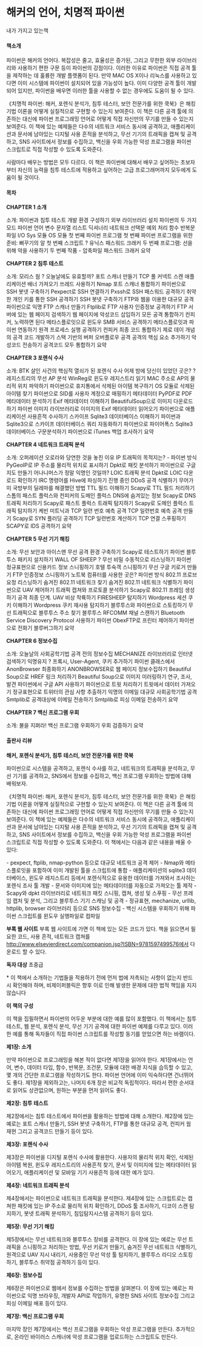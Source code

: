 # 해커의 언어, 치명적 파이썬

내가 가지고 있는책



#### 책소개

파이썬은 해커의 언어다. 복잡성은 줄고, 효율성은 증가된, 그리고 무한한 외부 라이브러리와 사용하기 편한 구문 등이 파이썬의 강점이다. 이러한 이유로 파이썬은 직접 공격 툴을 제작하는 데 훌륭한 개발 플랫폼이 된다. 만약 MAC OS X이나 리눅스를 사용하고 있다면 이미 시스템에 파이썬이 설치되어 있을 가능성이 높다. 이미 다양한 공격 툴이 개발되어 있지만, 파이썬을 배우면 이러한 툴을 사용할 수 없는 경우에도 도움이 될 수 있다.

《치명적 파이썬: 해커, 포렌식 분석가, 침투 테스터, 보안 전문가를 위한 쿡북》은 해킹 기법 이론을 어떻게 실질적으로 구현할 수 있는지 보여준다. 이 책은 다른 공격 툴에 의존하는 대신에 파이썬 프로그래밍 언어로 어떻게 직접 자신만의 무기를 만들 수 있는지 보여준다. 이 책에 있는 예제들은 다수의 네트워크 서비스 동시에 공격하고, 애플리케이션과 문서에 남아있는 디지털 사용 흔적을 분석하고, 무선 기기의 트래픽을 캡쳐 및 공격하고, SNS 사이트에서 정보를 수집하고, 백신을 우회 가능한 악성 프로그램을 파이썬 스크립트로 직접 작성할 수 있도록 도와준다.

사람마다 배우는 방법은 모두 다르다. 이 책은 파이썬에 대해서 배우고 싶어하는 초보자부터 자신의 능력을 침투 테스트에 적용하고 싶어하는 고급 프로그래머까지 모두에게 도움이 될 것이다.



#### 목차

**CHAPTER 1 소개**

소개: 파이썬과 침투 테스트
개발 환경 구성하기
외부 라이브러리 설치
파이썬의 두 가지 모드
파이썬 언어
변수
문자열
리스트
딕셔너리
네트워크
선택문
예외 처리
함수
반복문
파일 I/O
Sys 모듈
OS 모듈
첫 번째 파이썬 프로그램
첫 번째 파이썬 프로그램을 위한 준비: 뻐꾸기의 알
첫 번째 스크립트 ? 유닉스 패스워드 크래커
두 번째 프로그램: 선을 위해 악을 사용하기
두 번째 작품 - 압축파일 패스워드 크래커
요약

**CHAPTER 2 침투 테스트**

소개: 모리스 웜 ? 오늘날에도 유효할까?
포트 스캐너 만들기
TCP 풀 커넥트 스캔
애플리케이션 배너 가져오기
쓰레드 사용하기
Nmap 포트 스캐너 통합하기
파이썬으로 SSH 봇넷 구축하기
Pexpect로 SSH 연결하기
Pxssh로 SSH 패스워드 공격하기
취약한 개인 키를 통한 SSH 공격하기
SSH 봇넷 구축하기
FTP와 웹을 이용한 대규모 공격
파이썬으로 익명 FTP 스캐너 만들기
Ftplib로 FTP 사용자 인증정보 공격하기
FTP 서버에 있는 웹 페이지 검색하기
웹 페이지에 악성코드 삽입하기
모든 공격 통합하기
컨피커, 노력하면 된다
메타스플로잇으로 윈도우 SMB 서비스 공격하기
메타스플로잇과 파이썬 연동하기
원격 프로세스 실행 공격하기
컨피커 최종 코드 통합하기
제로 데이 개념의 공격 코드 개발하기
스택 기반의 버퍼 오버플로우 공격
공격의 핵심 요소 추가하기
악성코드 전송하기
공격코드 모두 통합하기
요약

**CHAPTER 3 포렌식 수사**

소개: BTK 살인 사건의 핵심적 열쇠가 된 포렌식 수사
어제 밤에 당신이 있었던 곳은? ? 레지스트리의 무선 AP 분석
WinReg로 윈도우 레지스트리 읽기
MAC 주소로 AP의 물리적 위치 파악하기
파이썬으로 휴지통에서 삭제된 아이템 복구하기
OS 모듈로 삭제된 아이템 찾기
파이썬으로 SID를 사용자 계정으로 매핑하기
메타데이터
PyPDF로 PDF 메타데이터 분석하기
Exif 메타데이터 이해하기
BeautifulSoup으로 이미지 다운로드하기
파이썬 이미지 라이브러리로 이미지의 Exif 메타데이터 읽어오기
파이썬으로 애플리케이션 사용흔적 수사하기
스카이프 Sqlite3 데이터베이스 이해하기
파이썬과 Sqlite3으로 스카이프 데이터베이스 쿼리 자동화하기
파이썬으로 파이어폭스 Sqlite3 데이터베이스 구문분석하기
파이썬으로 iTunes 백업 조사하기
요약

**CHAPTER 4 네트워크 트래픽 분석**

소개: 오퍼레이션 오로라와 당연한 것을 놓친 이유
IP 트래픽의 목적지는? - 파이썬 방식
PyGeoIP로 IP 주소를 물리적 위치로 표시하기
Dpkt로 패킷 분석하기
파이썬으로 구글 지도 만들기
어나니머스가 정말 익명인 것일까? LOIC 트래픽 분석
Dpkt로 LOIC 다운로드 확인하기
IRC 명령어를 Hive에 파싱하기
진행 중인 DDoS 공격 식별하기
무어가 미 국방부의 딜레마를 해결했던 방법
TTL 필드 이해하기
Scapy로 TTL 필드 처리하기
스톰의 패스트 플럭스와 컨피커의 도메인 플럭스
DNS에 숨겨있는 정보
Scapy로 DNS 트래픽 처리하기
Scapy로 패스트 플럭스 트래픽 탐지하기
Scapy로 도메인 플럭스 트래픽 탐지하기
케빈 미트닉과 TCP 일련 번호 예측 공격
TCP 일련번호 예측 공격 만들기
Scapy로 SYN 플러딩 공격하기
TCP 일련번호 계산하기
TCP 연결 스푸핑하기
SCAPY로 IDS 공격하기
요약

**CHAPTER 5 무선 기기 해킹**

소개: 무선 보안과 아이스맨
무선 공격 환경 구축하기
Scapy로 테스트하기
파이썬 블루투스 패키지 설치하기
WALL OF SHEEP ? 무선 비밀 수동적으로 리스닝하기
파이썬 정규표현으로 신용카드 정보 스니핑하기
호텔 투숙객 스니핑하기
무선 구글 키로거 만들기
FTP 인증정보 스니핑하기
노트북 컴퓨터를 사용한 곳은? 파이썬 방식
802.11 프로브 요청 리스닝하기
숨겨진 802.11 네트워크 찾기
숨겨진 802.11 네트워크 식별하기
파이썬으로 UAV 제어하기
트래픽 캡쳐와 프로토콜 분석하기
Scapy로 802.11 프레임 생성하기
공격 최종 단계. UAV 비상 착륙하기
FIRESHEEP 탐지하기
Wordpress 세션 쿠키 이해하기
Wordpress 쿠키 재사용 탐지하기
블루투스와 파이썬으로 스토킹하기
무선 트래픽으로 블루투스 주소 찾기
블루투스 RFCOMM 채널 스캔하기
Bluetooth Service Discovery Protocol 사용하기
파이썬 ObexFTP로 프린터 제어하기
파이썬으로 전화기 블루버그하기
요약

**CHAPTER 6 정보수집**

소개: 오늘날의 사회공학기법
공격 전의 정보수집
MECHANIZE 라이브러리로 인터넷 검색하기
익명유지 ? 프록시, User-Agent, 쿠키 추가하기
파이썬 클래스에서 AnonBrowser 최종화하기
ANONBROWSER로 웹 페이지 정보수집하기
Beautiful Soup으로 HREF 링크 처리하기
Beautiful Soup으로 이미지 미러링하기
연구, 조사, 발견
파이썬에서 구글 API 사용하기
파이썬으로 트윗 처리하기
트윗에서 데이터 가져오기
정규표현으로 트위터의 관심 사항 추출하기
익명의 이메일
대규모 사회공학기법 공격
Smtplib로 공격대상에 이메일 전송하기
Smtplib로 피싱 이메일 전송하기
요약

**CHAPTER 7 백신 프로그램 우회**

소개: 불을 지펴라!
백신 프로그램 우회하기
우회 검증하기
요약



#### 출판사 리뷰

**해커, 포렌식 분석가, 침투 테스터, 보안 전문가를 위한 쿡북**

파이썬으로 시스템을 공격하고, 포렌식 수사를 하고, 네트워크의 트래픽을 분석하고, 무선 기기를 공격하고, SNS에서 정보를 수집하고, 백신 프로그램 우회하는 방법에 대해 배워보자.

《치명적 파이썬: 해커, 포렌식 분석가, 침투 테스터, 보안 전문가를 위한 쿡북》은 해킹 기법 이론을 어떻게 실질적으로 구현할 수 있는지 보여준다. 이 책은 다른 공격 툴에 의존하는 대신에 파이썬 프로그래밍 언어로 어떻게 직접 자신만의 무기를 만들 수 있는지 보여준다. 이 책에 있는 예제들은 다수의 네트워크 서비스 동시에 공격하고, 애플리케이션과 문서에 남아있는 디지털 사용 흔적을 분석하고, 무선 기기의 트래픽을 캡쳐 및 공격하고, SNS 사이트에서 정보를 수집하고, 백신을 우회 가능한 악성 프로그램을 파이썬 스크립트로 직접 작성할 수 있도록 도와준다. 이 책에서는 다음과 같은 내용을 배울 수 있다:

\- pexpect, ftplib, nmap-python 등으로 대규모 네트워크 공격 제어
\- Nmap와 메타스플로잇을 포함하여 이미 개발된 툴을 스크립트에 통합
\- 애플리케이션의 sqlite3 데이터베이스, 윈도우 레지스트리 등에서 포렌식적으로 유용한 데이터를 가져와서 조사하는 포렌식 조사 툴 개발
\- 문서와 이미지에 있는 메타데이터를 자동으로 가져오는 툴 제작
\- Scapy와 dpkt 라이브러리로 네트워크 패킷 스니핑, 캡쳐, 생성 및 스푸핑
\- 무선 프레임 캡처 및 분석, 그리고 블루투스 기기 스캐닝 및 공격
\- 정규표현, mechanize, urllib, httplib, browser 라이브러리 등으로 SNS 정보수집
\- 백신 시스템을 우회하기 위해 파이썬 스크립트를 윈도우 실행파일로 컴파일

**부록 웹 사이트**
부록 웹 사이트에 가면 이 책에 있는 모든 코드가 있다. 책을 읽으면서 필요한 코드, 사용 흔적, 네트워크 캡쳐를 http://www.elsevierdirect.com/companion.jsp?ISBN=9781597499576에서 다운로드 할 수 있다.

**독자 대상**
초중급

\* 이 책에서 소개하는 기법들을 적용하기 전에 먼저 법에 저촉되는 사항이 없는지 반드시 확인해야 하며, 비제이퍼블릭은 향후 이로 인해 발생한 문제에 대한 법적 책임을 지지 않습니다

**이 책의 구성**

이 책을 집필하면서 파이썬의 어두운 부분에 대한 예를 많이 포함했다. 이 책에서는 침투 테스트, 웹 분석, 포렌식 분석, 무선 기기 공격에 대한 파이썬 예제를 다루고 있다. 이러한 예를 통해 독자들이 직접 파이썬 스크립트를 작성할 동기를 얻었으면 하는 바램이다.

**제1장: 소개**

만약 파이썬으로 프로그래밍을 해본 적이 없다면 제1장을 읽어야 한다. 제1장에서는 언어, 변수, 데이터 타입, 함수, 반복문, 조건문, 모듈에 대한 배경 지식을 습득할 수 있고, 몇 개의 간단한 프로그램을 작성하기도 한다. 파이썬 언어에 이미 익숙하다면 건너뛰어도 좋다. 제1장을 제외하고는, 나머지 6개 장은 비교적 독립적이다. 따라서 편한 순서대로 읽어도 상관없으며, 원하는 부분을 먼저 읽어도 좋다.

**제2장: 침투 테스트**

제2장에서는 침투 테스트에서 파이썬을 활용하는 방법에 대해 소개한다. 제2장에 있는 예로는 포트 스캐너 만들기, SSH 봇넷 구축하기, FTP를 통한 대규모 공격, 컨피커 웜 재현 그리고 공격코드 만들기 등이 있다.

**제3장: 포렌식 수사**

제3장은 파이썬을 디지털 포렌식 수사에 활용한다. 사용자의 물리적 위치 확인, 삭제된 아이템 복원, 윈도우 레지스트리의 사용흔적 찾기, 문서 및 이미지에 있는 메타데이터 읽어오기, 애플리케이션 및 모바일 기기 사용흔적 등에 대한 예가 있다.

**제4장: 네트워크 트래픽 분석**

제4장에서는 파이썬으로 네트워크 트래픽을 분석한다. 제4장에 있는 스크립트로는 캡쳐한 패킷에 있는 IP 주소로 물리적 위치 확인하기, DDoS 툴 조사하기, 디코이 스캔 탐지하기, 봇넷 트래픽 분석하기, 침입탐지시스템 공격하기 등이 있다.

**제5장: 무선 기기 해킹**

제5장에서는 무선 네트워크와 블루투스 장비를 공격한다. 이 장에 있는 예로는 무선 트래픽을 스니핑하고 처리하는 방법, 무선 키로거 만들기, 숨겨진 무선 네트워크 식별하기, 원격으로 UAV 지시 내리기, 사용중인 무선 악성 툴 탐지하기, 블루투스 라디오 스토킹하기, 블루투스 취약점 공격하기 등이 있다.

**제6장: 정보수집**

제6장은 파이썬으로 웹에서 정보를 수집하는 방법을 살펴본다. 이 장에 있는 예로는 파이썬으로 익명 브라우징, 개발자 API로 작업하기, 유명한 SNS 사이트 정보수집 그리고 피싱 이메일 배포 등이 있다.

**제7장: 백신 프로그램 우회**

마지막 장인 제7장에서는 백신 프로그램을 우회하는 악성 프로그램을 만든다. 추가적으로, 온라인 바이러스 스캐너에 악성 프로그램을 업로드하는 스크립트도 만든다.

